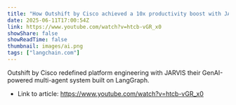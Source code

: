 ```yaml
---
title: "How Outshift by Cisco achieved a 10x productivity boost with JARVIS, their AI Platform Engineer"
date: 2025-06-11T17:00:54Z
link: https://www.youtube.com/watch?v=htcb-vGR_x0
showShare: false
showReadTime: false
thumbnail: images/ai.png
tags: ["langchain.com"]
---
```

Outshift by Cisco redefined platform engineering with JARVIS their GenAI-powered multi-agent system built on LangGraph.

- Link to article: https://www.youtube.com/watch?v=htcb-vGR_x0